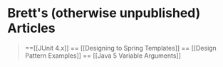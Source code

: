 # Brett's (otherwise unpublished) Articles
> ==[[JUnit 4.x]]
> == [[Designing to Spring Templates]] 
> == [[Design Pattern Examples]] 
> == [[Java 5 Variable Arguments]] 


